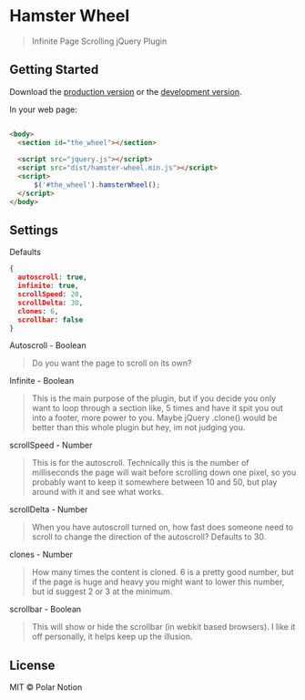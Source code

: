 # Hamster Wheel

> Infinite Page Scrolling jQuery Plugin


## Getting Started

Download the [production version][min] or the [development version][max].

[min]: https://raw.githubusercontent.com/PolarNotion/hamsterwheel/master/dist/jquery.hamster-wheel.min.js
[max]: https://raw.githubusercontent.com/PolarNotion/hamsterwheel/master/dist/jquery.hamster-wheel.js

In your web page:

```html

<body>
  <section id="the_wheel"></section>
  
  <script src="jquery.js"></script>
  <script src="dist/hamster-wheel.min.js"></script>
  <script>
      $('#the_wheel').hamsterWheel();
  </script>
</body>
```


## Settings

Defaults
```json
{
  autoscroll: true,
  infinite: true,
  scrollSpeed: 20,
  scrollDelta: 30,
  clones: 6,
  scrollbar: false
}
```

Autoscroll - Boolean
> Do you want the page to scroll on its own?

Infinite - Boolean
> This is the main purpose of the plugin, but if you decide you only want to loop through a section like, 5 times and have it spit you out into a footer, more power to you. Maybe jQuery .clone() would be better than this whole plugin but hey, im not judging you.

scrollSpeed - Number
> This is for the autoscroll. Technically this is the number of milliseconds the page will wait before scrolling down one pixel, so you probably want to keep it somewhere between 10 and 50, but play around with it and see what works.

scrollDelta - Number
> When you have autoscroll turned on, how fast does someone need to scroll to change the direction of the autoscroll? Defaults to 30. 

clones - Number
> How many times the content is cloned. 6 is a pretty good number, but if the page is huge and heavy you might want to lower this number, but id suggest 2 or 3 at the minimum. 

scrollbar - Boolean
> This will show or hide the scrollbar (in webkit based browsers). I like it off personally, it helps keep up the illusion.

## License

MIT © Polar Notion
